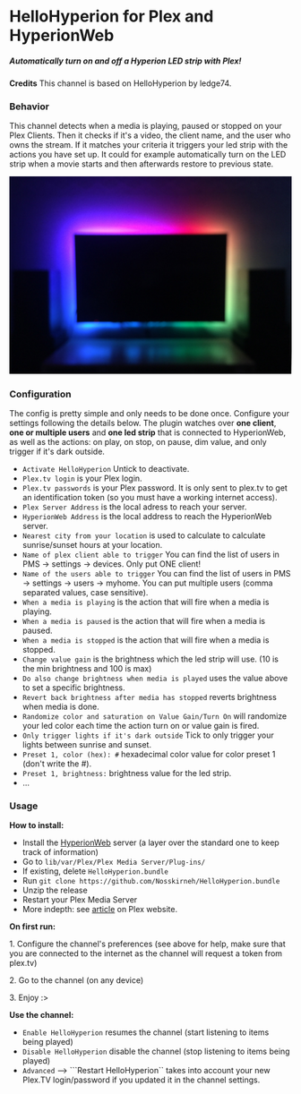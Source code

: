 HelloHyperion for Plex and HyperionWeb
=================

##### Automatically turn on and off a Hyperion LED strip with Plex!

**Credits**
This channel is based on HelloHyperion by ledge74.

### Behavior

This channel detects when a media is playing, paused or stopped on your Plex Clients. Then it checks if it's a video, the client name, and the user who owns the stream. If it matches your criteria it triggers your led strip with the actions you have set up. It could for example automatically turn on the LED strip when a movie starts and then afterwards restore to previous state.

![page](/img/hyperion.jpg)

### Configuration

The config is pretty simple and only needs to be done once. Configure your settings following the details below.
The plugin watches over **one client**, **one or multiple users** and **one led strip** that is connected to HyperionWeb, as well as the actions: on play, on stop, on pause, dim value, and only trigger if it's dark outside.

* ```Activate HelloHyperion``` Untick to deactivate.
* ```Plex.tv login``` is your Plex login.
* ```Plex.tv passwords``` is your Plex password. It is only sent to plex.tv to get an identification token (so you must have a working internet access).
* ```Plex Server Address``` is the local adress to reach your server.
* ```HyperionWeb Address``` is the local address to reach the HyperionWeb server.
* ```Nearest city from your location``` is used to calculate to calculate sunrise/sunset hours at your location.
* ```Name of plex client able to trigger``` You can find the list of users in PMS -> settings -> devices. Only put ONE client!
* ```Name of the users able to trigger``` You can find the list of users in PMS -> settings -> users -> myhome. You can put multiple users (comma separated values, case sensitive).
* ```When a media is playing``` is the action that will fire when a media is playing.
* ```When a media is paused``` is the action that will fire when a media is paused.
* ```When a media is stopped``` is the action that will fire when a media is stopped.
* ```Change value gain``` is the brightness which the led strip will use. (10 is the min brightness and 100 is max)
* ```Do also change brightness when media is played``` uses the value above to set a specific brightness.
* ```Revert back brightness after media has stopped``` reverts brightness when media is done.
* ```Randomize color and saturation on Value Gain/Turn On``` will randomize your led color each time the action turn on or value gain is fired.
* ```Only trigger lights if it's dark outside``` Tick to only trigger your lights between sunrise and sunset.
* ```Preset 1, color (hex): #``` hexadecimal color value for color preset 1 (don't write the #).
* ```Preset 1, brightness:``` brightness value for the led strip.
* ...

### Usage

**How to install:**
* Install the [HyperionWeb](https://github.com/Nosskirneh/hyperionweb) server (a layer over the standard one to keep track of information)
* Go to ```lib/var/Plex/Plex Media Server/Plug-ins/```
* If existing, delete ```HelloHyperion.bundle```
* Run `git clone https://github.com/Nosskirneh/HelloHyperion.bundle`
* Unzip the release
* Restart your Plex Media Server
* More indepth: see [article](https://support.plex.tv/hc/en-us/articles/201187656-How-do-I-manually-install-a-channel-) on Plex website.

**On first run:**

1.&nbsp;Configure the channel's preferences (see above for help, make sure that you are connected to the internet as the channel will request a token from plex.tv)

2.&nbsp;Go to the channel (on any device)

3.&nbsp;Enjoy :>

**Use the channel:**

* ```Enable HelloHyperion``` resumes the channel (start listening to items being played)
* ```Disable HelloHyperion``` disable the channel (stop listening to items being played)
* ```Advanced``` --> ```Restart HelloHyperion`` takes into account your new Plex.TV login/password if you updated it in the channel settings.